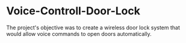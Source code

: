 # Voice-Controll-Door-Lock

The project's objective was to create a wireless door lock system that would allow voice commands to open doors automatically.
